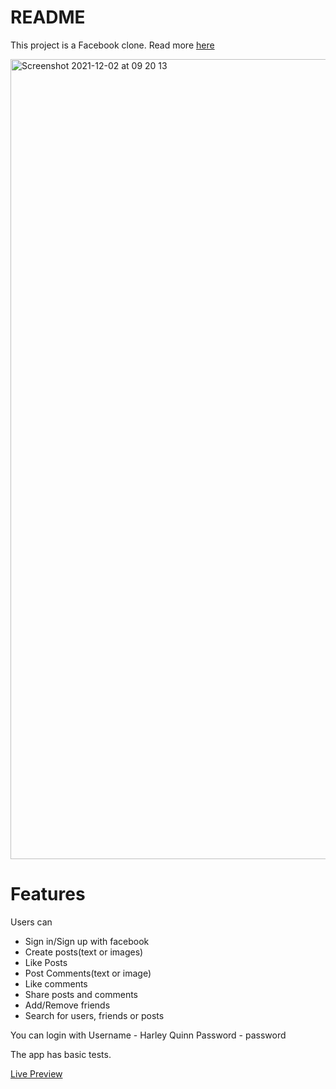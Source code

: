 # README

This project is a Facebook clone. Read more [here](https://www.theodinproject.com/courses/ruby-on-rails/lessons/final-project)

<img width="1280" alt="Screenshot 2021-12-02 at 09 20 13" src="https://user-images.githubusercontent.com/63427719/144384144-06b18d1a-6187-4933-9895-9f41c85ad76c.png">

# Features
 Users can
 - Sign in/Sign up with facebook
 - Create posts(text or images)
 - Like Posts
 - Post Comments(text or image)
 - Like comments
 - Share posts and comments
 - Add/Remove friends
 - Search for users, friends or posts

You can login with
Username - Harley Quinn
Password - password

The app has basic tests.

 [Live Preview](https://sheltered-lowlands-27506.herokuapp.com/)
